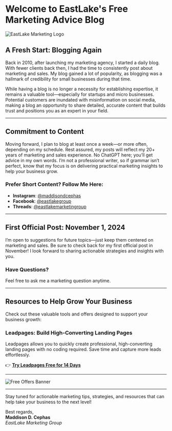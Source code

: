 # Welcome to EastLake's Free Marketing Advice Blog

![EastLake Marketing Logo](https://static.wixstatic.com/media/8c3502_238312a2b420494ca21eca9f0d0431d0~mv2.png/v1/fill/w_1004,h_450,al_c,q_90/8c3502_238312a2b420494ca21eca9f0d0431d0~mv2.png)

## A Fresh Start: Blogging Again

Back in 2010, after launching my marketing agency, I started a daily blog. With fewer clients back then, I had the time to consistently post about marketing and sales. My blog gained a lot of popularity, as blogging was a hallmark of credibility for small businesses during that time.

While having a blog is no longer a necessity for establishing expertise, it remains a valuable tool—especially for startups and micro businesses. Potential customers are inundated with misinformation on social media, making a blog an opportunity to share detailed, accurate content that builds trust and positions you as an expert in your field.

---

## Commitment to Content

Moving forward, I plan to blog at least once a week—or more often, depending on my schedule. Rest assured, my posts will reflect my 20+ years of marketing and sales experience. No ChatGPT here; you’ll get advice in my own words. I’m not a professional writer, so if grammar isn’t perfect, know that my focus is on delivering practical marketing insights to help your business grow.

### Prefer Short Content? Follow Me Here:
- **Instagram**: [@maddisondcephas](https://www.instagram.com/maddisondcephas)
- **Facebook**: [@eastlakegroup](https://www.facebook.com/eastlakegroup)
- **Threads**: [@eastlakemarketingroup](https://www.threads.net/eastlakemarketingroup)

---

## First Official Post: November 1, 2024

I’m open to suggestions for future topics—just keep them centered on marketing and sales. Be sure to check back for my first official post in November! I look forward to sharing actionable strategies and insights with you.

### Have Questions?
Feel free to ask me a marketing question anytime.

---

## Resources to Help Grow Your Business

Check out these valuable tools and offers designed to support your business growth:

### Leadpages: Build High-Converting Landing Pages
Leadpages allows you to quickly create professional, high-converting landing pages with no coding required. Save time and capture more leads effortlessly.

👉 **[Try Leadpages Free for 14 Days](https://bit.ly/LEadPages)**

---

![Free Offers Banner](https://static.wixstatic.com/media/8c3502_39575bca28c44abca381e57012106aef~mv2.jpeg/v1/fill/w_1200,h_628,al_c,q_85/8c3502_39575bca28c44abca381e57012106aef~mv2.jpeg)

---

Stay tuned for actionable marketing tips, strategies, and resources that can help take your business to the next level!

Best regards,  
**Maddison D. Cephas**  
*EastLake Marketing Group*
